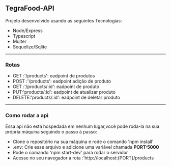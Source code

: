 <h2>TegraFood-API</h2>
<p>Projeto desenvolvido usando as seguintes Tecnologias:</p>
<ul>
  <li>Node/Express</li>
   <li>Typescript</li>
   <li>Multer</li>
   <li>Sequelize/Sqlite</li>
  </ul>
  <hr/>
  <h3>Rotas</h3>
  <ul>
      <li>GET :'/products': eadpoint de produtos</li>
      <li>POST :'/products': eadpoint adição de produto</li>
      <li>GET :'/products/:id': eadpoint de produto</li>
      <li>PUT:'products/:id': eadpoint de atualizar produto</li>
      <li>DELETE:'products/:id': eadpoint de deletar produto</li>
   </ul>
   <hr/>
    <h3>Como rodar a api</h3>
    <p>Essa api não está hospedada em nenhum lugar,você pode roda-la na sua própria máquina seguindo o passo á passo:</p>
    <ul>
        <li>Clone o repositório na sua máquina e rode o comando 'npm install'</li>
        <li>.env: Crie esse arquivo e adicione uma variável chamada <strong>PORT:5000</strong></li>
        <li>Rode o comando 'npm start-dev' para rodar o servidor</li>
        <li>Acesse no seu navegador a rota :'http://localhost:{PORT}/products</li>
        </ul>